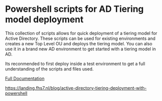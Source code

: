 # Powershell scripts for AD Tiering model deployment

This collection of scripts allows for quick deployment of a tiering model for Active Directory. These scripts can be used for existing environments and creates a new Top Level OU and deploys the tiering model. You can also use it in a brand new AD environment to get started with a tiering model in AD.

Its reconmended to first deploy inside a test environment to get a full understanding of the scripts and files used.

[Full Documentation](https://github.com/dantpro/___ad-tier-adm/blob/master/doc/_active-directory-tiering-model-deployment-with-powershell.md)  

https://landing.fhs7.nl/blog/active-directory-tiering-deployment-with-powershell